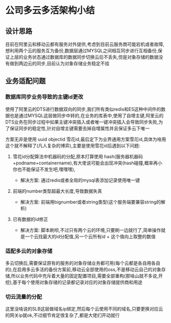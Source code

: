 # 公司多云多活架构小结

## 设计思路

目前在阿里云和移动云都有服务对外提供,考虑到目前云服务商可能宕机或者故障,想利用两个云的服务互为备份,数据层通过MYSQL之间相互同步进行互相备份,保证上层的业务状态通过数据库的数据同步切换云后不丢失,但是对象存储的数据没有做到两边云的同步,目前认为对象存储业务稳定不挂

## 业务适配问题

### 数据库同步业务导致的主键id更改

使用了阿里云的DTS进行数据双向的同步,我们所有类似redis和ES这种中间件的数据也是通过MYSQL这层做同步中转的,在业务的库表中,使用了自增主键,阿里云的DTS业务在同步过程中如果主键冲突插入或者唯一键冲突插入会导致同步失败,为了保证同步的稳定性,针对自增主键需要去掉自增属性并且保证多云下唯一

方案无非是使用 uuid objectid 雪花id,最后定下为业界通用方案雪花id,具体为啥用这个就不解释了(凡人复杂的博弈),主要是使用雪花id后遇到以下问题:

1. 雪花id分配算法中机器码的分配,原本打算使用 hash(服务器机器码+podname+containername),有大佬说可能会出现冲突(hash碰撞,概率再小你也不能保证不发生吧,嘿嘿嘿),
    * 解决方案: 通过redis或者全局的mysql表添加记录使用唯一键

2. 前端的number类型超最大长度,导致数据失真
    * 解决方案: 前端用bignumber或者string类型(这个服务端要兼容string的解析)

3. 已有数据的id修正
    * 解决方案: 脚本刷呗,不过只有两个云的环境,只要刷一边就行了,简单操作就是一个云找最大的id分配值,另一个云所有id + 这个值向上取整的数值

### 适配多云的对象存储

多云切换后,需要保证原有的服务的对象存储业务都可用(每个云都是各自用各自的),在启用多云多活的备份方案前,移动云全部使用的oss,不是移动云自己的对象存储,所以业务代码中充斥着大量的固定配置项目,需要全部重构(那啥山就不多说,开挖),基于每个使用对象存储的记录都记录对应的对象存储提供商和用途

### 切云流量的分配

这里没啥说的SLB这层做域名ip绑定,然后每个云使用不同的域名,只要更换对应云的网关ip就ok,不过细节肯定很复杂了,都是大佬们开动就行